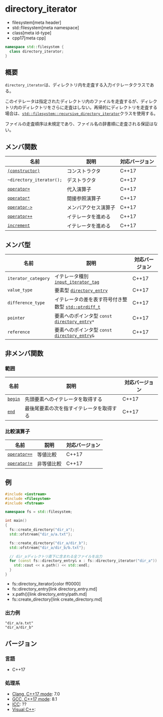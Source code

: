 # directory_iterator
* filesystem[meta header]
* std::filesystem[meta namespace]
* class[meta id-type]
* cpp17[meta cpp]

```cpp
namespace std::filesystem {
  class directory_iterator;
}
```

## 概要
`directory_iterator`は、ディレクトリ内を走査する入力イテレータクラスである。

このイテレータは指定されたディレクトリ内のファイルを走査するが、ディレクトリ内のディレクトリをさらに走査はしない。再帰的にディレクトリを走査する場合は、[`std::filesystem::recursive_directory_iterator`](recursive_directory_iterator.md)クラスを使用する。

ファイルの走査順序は未規定であり、ファイル名の辞書順に走査される保証はない。


## メンバ関数

| 名前 | 説明 | 対応バージョン |
|------|------|-------|
| [`(constructor)`](directory_iterator/op_constructor.md) | コンストラクタ | C++17 |
| `~directory_iterator();`                                | デストラクタ | C++17 |
| [`operator=`](directory_iterator/op_assign.md)          | 代入演算子 | C++17 |
| [`operator*`](directory_iterator/op_deref.md)           | 間接参照演算子 | C++17 |
| [`operator->`](directory_iterator/op_arrow.md)          | メンバアクセス演算子 | C++17 |
| [`operator++`](directory_iterator/op_increment.md)      | イテレータを進める | C++17 |
| [`increment`](directory_iterator/increment.md)          | イテレータを進める | C++17 |


## メンバ型

| 名前 | 説明 | 対応バージョン |
|------|------|----------------|
| `iterator_category` | イテレータ種別 [`input_iterator_tag`](/reference/iterator/iterator_tag.md) | C++17 |
| `value_type` | 要素型 [`directory_entry`](directory_entry.md) | C++17 |
| `difference_type` | イテレータの差を表す符号付き整数型 [`std::ptrdiff_t`](/reference/cstddef/ptrdiff_t.md) | C++17 |
| `pointer` | 要素へのポインタ型 `const` [`directory_entry`](directory_entry.md)`*` | C++17 |
| `reference` | 要素へのポインタ型 `const` [`directory_entry`](directory_entry.md)`&` | C++17 |


## 非メンバ関数
### 範囲

| 名前 | 説明 | 対応バージョン |
|------|------|----------------|
| [`begin`](directory_iterator/begin_free.md) | 先頭要素へのイテレータを取得する | C++17 |
| [`end`](directory_iterator/end_free.md)     | 最後尾要素の次を指すイテレータを取得する | C++17 |

### 比較演算子

| 名前 | 説明 | 対応バージョン |
|------------------------------------------------------|-------------|-------|
| [`operator==`](directory_iterator/op_equal.md)     | 等値比較 | C++17 |
| [`operator!=`](directory_iterator/op_not_equal.md) | 非等値比較 | C++17 |


## 例
```cpp example
#include <iostream>
#include <filesystem>
#include <fstream>

namespace fs = std::filesystem;

int main()
{
  fs::create_directory("dir_a");
  std::ofstream{"dir_a/a.txt"};

  fs::create_directory("dir_a/dir_b");
  std::ofstream{"dir_a/dir_b/b.txt"};

  // dir_aディレクトリ直下に含まれる全ファイルを出力
  for (const fs::directory_entry& x : fs::directory_iterator("dir_a")) {
    std::cout << x.path() << std::endl;
  }
}
```
* fs::directory_iterator[color ff0000]
* fs::directory_entry[link directory_entry.md]
* x.path()[link directory_entry/path.md]
* fs::create_directory[link create_directory.md]

### 出力例
```
"dir_a/a.txt"
"dir_a/dir_b"
```

## バージョン
### 言語
- C++17

### 処理系
- [Clang, C++17 mode](/implementation.md#clang): 7.0
- [GCC, C++17 mode](/implementation.md#gcc): 8.1
- [ICC](/implementation.md#icc): ??
- [Visual C++](/implementation.md#visual_cpp):
